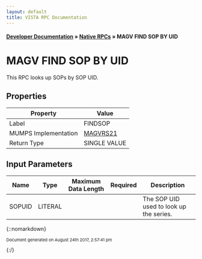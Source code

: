 ```yaml
---
layout: default
title: VISTA RPC Documentation
---
```


#### [Developer Documentation](../index) &#187; [Native RPCs](TableOfContents) &#187; MAGV FIND SOP BY UID<br/>
# MAGV FIND SOP BY UID

This RPC looks up SOPs by SOP UID.

## Properties

Property | Value
--- | ---
Label | FINDSOP
MUMPS Implementation | [MAGVRS21](http://code.osehra.org/dox/Routine_MAGVRS21_source.html)
Return Type | SINGLE VALUE


## Input Parameters

Name | Type | Maximum Data Length | Required | Description
--- | --- | --- | --- | ---
SOPUID | LITERAL |  |  | The SOP UID used to look up the series.



{::nomarkdown} <br/><p style="font-size: 11px">Document generated on August 24th 2017, 2:57:41 pm</p>{:/}
